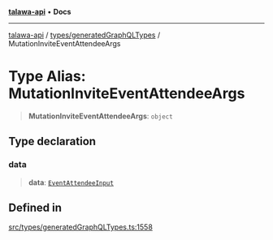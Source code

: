 [**talawa-api**](../../../README.md) • **Docs**

***

[talawa-api](../../../modules.md) / [types/generatedGraphQLTypes](../README.md) / MutationInviteEventAttendeeArgs

# Type Alias: MutationInviteEventAttendeeArgs

> **MutationInviteEventAttendeeArgs**: `object`

## Type declaration

### data

> **data**: [`EventAttendeeInput`](EventAttendeeInput.md)

## Defined in

[src/types/generatedGraphQLTypes.ts:1558](https://github.com/PalisadoesFoundation/talawa-api/blob/fe65d855b3d1e3e4af621340e7e8bfa0325634c1/src/types/generatedGraphQLTypes.ts#L1558)
